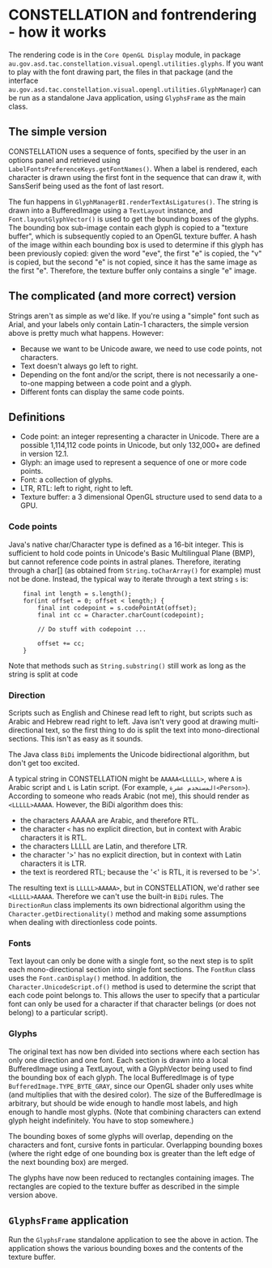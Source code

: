 # CONSTELLATION and fontrendering - how it works

The rendering code is in the `Core OpenGL Display` module, in package `au.gov.asd.tac.constellation.visual.opengl.utilities.glyphs`. If you want to play with the font drawing part, the files in that package (and the interface `au.gov.asd.tac.constellation.visual.opengl.utilities.GlyphManager`) can be run as a standalone Java application, using `GlyphsFrame` as the main class.

## The simple version

CONSTELLATION uses a sequence of fonts, specified by the user in an options panel and retrieved using `LabelFontsPreferenceKeys.getFontNames()`. When a label is rendered, each character is drawn using the first font in the sequence that can draw it, with SansSerif being used as the font of last resort.

The fun happens in `GlyphManagerBI.renderTextAsLigatures()`. The string is drawn into a BufferedImage using a `TextLayout` instance, and `Font.layoutGlyphVector()` is used to get the bounding boxes of the glyphs. The bounding box sub-image contain each glyph is copied to a "texture buffer", which is subsequently copied to an OpenGL texture buffer. A hash of the image within each bounding box is used to determine if this glyph has been previously copied: given the word "eve", the first "e" is copied, the "v" is copied, but the second "e" is not copied, since it has the same image as the first "e". Therefore, the texture buffer only contains a single "e" image.

## The complicated (and more correct) version

Strings aren't as simple as we'd like. If you're using a "simple" font such as Arial, and your labels only contain Latin-1 characters, the simple version above is pretty much what happens. However:

- Because we want to be Unicode aware, we need to use code points, not characters.
- Text doesn't always go left to right.
- Depending on the font and/or the script, there is not necessarily a one-to-one mapping between a code point and a glyph.
- Different fonts can display the same code points.

## Definitions

- Code point: an integer representing a character in Unicode. There are a possible 1,114,112 code points in Unicode, but only 132,000+ are defined in version 12.1.
- Glyph: an image used to represent a sequence of one or more code points.
- Font: a collection of glyphs.
- LTR, RTL: left to right, right to left.
- Texture buffer: a 3 dimensional OpenGL structure used to send data to a GPU.

### Code points

Java's native char/Character type is defined as a 16-bit integer. This is sufficient to hold code points in Unicode's Basic Multilingual Plane (BMP), but cannot reference code points in astral planes. Therefore, iterating through a char[] (as obtained from `String.toCharArray()` for example) must not be done. Instead, the typical way to iterate through a text string `s` is:

```
    final int length = s.length();
    for(int offset = 0; offset < length;) {
        final int codepoint = s.codePointAt(offset);
        final int cc = Character.charCount(codepoint);

        // Do stuff with codepoint ...

        offset += cc;
    }
```

Note that methods such as `String.substring()` still work as long as the string is split at code

### Direction

Scripts such as English and Chinese read left to right, but scripts such as Arabic and Hebrew read right to left. Java isn't very good at drawing multi-directional text, so the first thing to do is split the text into mono-directional sections. This isn't as easy as it sounds.

The Java class `BiDi` implements the Unicode bidirectional algorithm, but don't get too excited.

A typical string in CONSTELLATION might be `AAAAA<LLLLL>`, where `A` is Arabic script and `L` is Latin script. (For example, `المستخدم عشرة<Person>`). According to someone who reads Arabic (not me), this should render as `<LLLLL>AAAAA`. However, the BiDi algorithm does this:

- the characters AAAAA are Arabic, and therefore RTL.
- the character `<` has no explicit direction, but in context with Arabic characters it is RTL.
- the characters LLLLL are Latin, and therefore LTR.
- the character '>' has no explicit direction, but in context with Latin characters it is LTR.
- the text is reordered RTL; because the '<' is RTL, it is reversed to be '>'.

The resulting text is `LLLLL>AAAAA>`, but in CONSTELLATION, we'd rather see `<LLLLL>AAAAA`. Therefore we can't use the built-in `BiDi` rules. The `DirectionRun` class implements its own bidrectional algorithm using the `Character.getDirectionality()` method and making some assumptions when dealing with directionless code points.

### Fonts

Text layout can only be done with a single font, so the next step is to split each mono-directional section into single font sections. The `FontRun` class uses the `Font.canDisplay()` method. In addition, the `Character.UnicodeScript.of()` method is used to determine the script that each code point belongs to. This allows the user to specify that a particular font can only be used for a character if that character belings (or does not belong) to a particular script).

### Glyphs

The original text has now ben divided into sections where each section has only one direction and one font. Each section is drawn into a local BufferedImage using a TextLayout, with a GlyphVector being used to find the bounding box of each glyph. The local BufferedImage is of type `BufferedImage.TYPE_BYTE_GRAY`, since our OpenGL shader only uses white (and multiplies that with the desired color). The size of the BufferedImage is arbitrary, but should be wide enough to handle most labels, and high enough to handle most glyphs. (Note that combining characters can extend glyph height indefinitely. You have to stop somewhere.)

The bounding boxes of some glyphs will overlap, depending on the characters and font, cursive fonts in particular. Overlapping bounding boxes (where the right edge of one bounding box is greater than the left edge of the next bounding box) are merged.

The glyphs have now been reduced to rectangles containing images. The rectangles are copied to the texture buffer as described in the simple version above.

## `GlyphsFrame` application

Run the `GlyphsFrame` standalone application to see the above in action. The application shows the various bounding boxes and the contents of the texture buffer.
